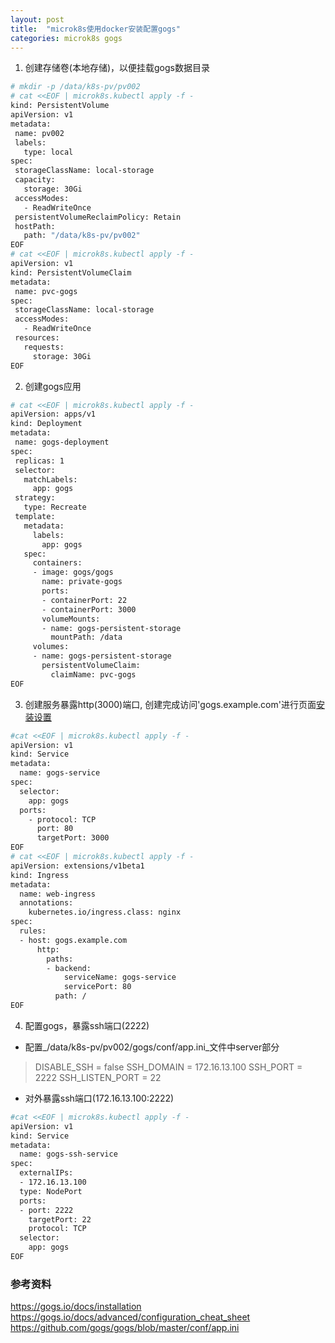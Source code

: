 ```yaml
---
layout: post
title:  "microk8s使用docker安装配置gogs"
categories: microk8s gogs
---
```


1. 创建存储卷(本地存储)，以便挂载gogs数据目录

```bash
# mkdir -p /data/k8s-pv/pv002
# cat <<EOF | microk8s.kubectl apply -f -
kind: PersistentVolume
apiVersion: v1
metadata:
 name: pv002
 labels:
   type: local
spec:
 storageClassName: local-storage
 capacity:
   storage: 30Gi
 accessModes:
   - ReadWriteOnce
 persistentVolumeReclaimPolicy: Retain
 hostPath:
   path: "/data/k8s-pv/pv002"
EOF
# cat <<EOF | microk8s.kubectl apply -f -
apiVersion: v1
kind: PersistentVolumeClaim
metadata:
 name: pvc-gogs
spec:
 storageClassName: local-storage
 accessModes:
   - ReadWriteOnce
 resources:
   requests:
     storage: 30Gi
EOF
```

2. 创建gogs应用

```bash
# cat <<EOF | microk8s.kubectl apply -f -
apiVersion: apps/v1
kind: Deployment
metadata:
 name: gogs-deployment
spec:
 replicas: 1
 selector:
   matchLabels:
     app: gogs
 strategy:
   type: Recreate
 template:
   metadata:
     labels:
       app: gogs
   spec:
     containers:
     - image: gogs/gogs
       name: private-gogs
       ports:
       - containerPort: 22
       - containerPort: 3000
       volumeMounts:
       - name: gogs-persistent-storage
         mountPath: /data
     volumes:
     - name: gogs-persistent-storage
       persistentVolumeClaim:
         claimName: pvc-gogs
EOF
```

3. 创建服务暴露http(3000)端口, 创建完成访问'gogs.example.com'进行页面[安装设置](https://gogs.io/docs/installation/configuration_and_run.html)

```bash
#cat <<EOF | microk8s.kubectl apply -f -
apiVersion: v1
kind: Service
metadata:
  name: gogs-service
spec:
  selector:
    app: gogs
  ports:
    - protocol: TCP
      port: 80
      targetPort: 3000
EOF
# cat <<EOF | microk8s.kubectl apply -f -
apiVersion: extensions/v1beta1
kind: Ingress
metadata:
  name: web-ingress
  annotations:
    kubernetes.io/ingress.class: nginx
spec:
  rules:
  - host: gogs.example.com
      http:
        paths:
        - backend:
            serviceName: gogs-service
            servicePort: 80
          path: /
EOF
```

4. 配置gogs，暴露ssh端口(2222)

* 配置_/data/k8s-pv/pv002/gogs/conf/app.ini_文件中server部分

>DISABLE_SSH = false
>SSH_DOMAIN = 172.16.13.100
>SSH_PORT = 2222
>SSH_LISTEN_PORT = 22

* 对外暴露ssh端口(172.16.13.100:2222)

```bash
#cat <<EOF | microk8s.kubectl apply -f -
apiVersion: v1
kind: Service
metadata:
  name: gogs-ssh-service
spec:
  externalIPs:
  - 172.16.13.100
  type: NodePort
  ports:
  - port: 2222
    targetPort: 22
    protocol: TCP
  selector:
    app: gogs
EOF
```

### 参考资料
https://gogs.io/docs/installation
https://gogs.io/docs/advanced/configuration_cheat_sheet
https://github.com/gogs/gogs/blob/master/conf/app.ini
